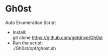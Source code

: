 # Gh0st
Auto Enumeration Script

- Install: </br>
           git clone https://github.com/getdrive/Gh0st
- Run the script: </br>
          ./Gh0st/opt/ghost.sh
